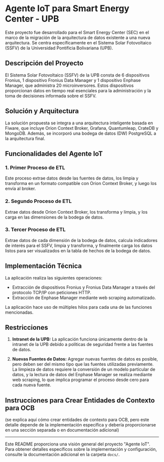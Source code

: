 # Agente IoT para Smart Energy Center - UPB

Este proyecto fue desarrollado para el Smart Energy Center (SEC) en el marco de la migración de la arquitectura de datos existente a una nueva arquitectura. Se centra específicamente en el Sistema Solar Fotovoltaico (SSFV) de la Universidad Pontificia Bolivariana (UPB).

## Descripción del Proyecto

El Sistema Solar Fotovoltaico (SSFV) de la UPB consta de 6 dispositivos Fronius, 1 dispositivo Fronius Data Manager y 1 dispositivo Enphase Manager, que administra 20 microinversores. Estos dispositivos proporcionan datos en tiempo real esenciales para la administración y la toma de decisiones informada sobre el SSFV.

## Solución y Arquitectura

La solución propuesta se integra a una arquitectura inteligente basada en Fiware, que incluye Orion Context Broker, Grafana, Quantumleap, CrateDB y MongoDB. Además, se incorporó una bodega de datos (DW) PostgreSQL a la arquitectura final.

## Funcionalidades del Agente IoT

### 1. Primer Proceso de ETL

Este proceso extrae datos desde las fuentes de datos, los limpia y transforma en un formato compatible con Orion Context Broker, y luego los envía al broker.

### 2. Segundo Proceso de ETL

Extrae datos desde Orion Context Broker, los transforma y limpia, y los carga en las dimensiones de la bodega de datos.

### 3. Tercer Proceso de ETL

Extrae datos de cada dimensión de la bodega de datos, calcula indicadores de interés para el SSFV, limpia y transforma, y finalmente carga los datos listos para ser visualizados en la tabla de hechos de la bodega de datos.

## Implementación Técnica

La aplicación realiza las siguientes operaciones:

- Extracción de dispositivos Fronius y Fronius Data Manager a través del protocolo TCP/IP con peticiones HTTP.
- Extracción de Enphase Manager mediante web scraping automatizado.

La aplicación hace uso de múltiples hilos para cada una de las funciones mencionadas.

## Restricciones

1. **Intranet de la UPB:** La aplicación funciona únicamente dentro de la intranet de la UPB debido a políticas de seguridad frente a las fuentes de datos.
   
2. **Nuevas Fuentes de Datos:** Agregar nuevas fuentes de datos es posible, pero deben ser del mismo tipo que las fuentes utilizadas previamente. La limpieza de datos requiere la conversión de un modelo particular de datos, y la lectura de datos del Enphase Manager se realiza mediante web scraping, lo que implica programar el proceso desde cero para cada nueva fuente.

## Instrucciones para Crear Entidades de Contexto para OCB

(se explica aquí cómo crear entidades de contexto para OCB, pero este detalle depende de la implementación específica y debería proporcionarse en una sección separada o en documentación adicional)

---

Este README proporciona una visión general del proyecto "Agente IoT". Para obtener detalles específicos sobre la implementación y configuración, consulte la documentación adicional en la carpeta `docs/`.

